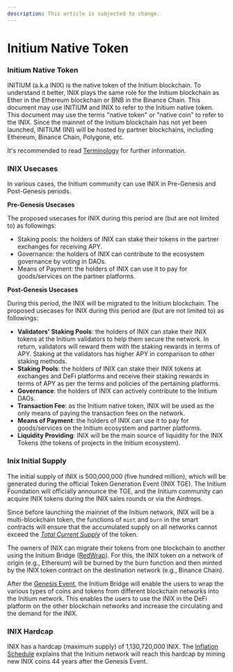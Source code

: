 ```yaml
---
description: This article is subjected to change.
---
```


# Initium Native Token

### Initium Native Token

INITIUM (a.k.a INIX) is the native token of the Initium blockchain. To understand it better, INIX plays the same role for the Initium blockchain as Ether in the Ethereum blockchain or BNB in the Binance Chain. This document may use INITIUM and INIX to refer to the Initium native token. This document may use the terms "native token" or "native coin" to refer to the INIX. Since the mainnet of the Initium blockchain has not yet been launched, INITIUM (INI) will be hosted by partner blockchains, including Ethereum, Binance Chain, Polygone, etc.

It's recommended to read [Terminology](../../teminology.md) for further information.&#x20;

### INIX Usecases

In various cases, the Initium community can use INIX in Pre-Genesis and Post-Genesis periods.

**Pre-Genesis Usecases**

The proposed usecases for INIX during this period are (but are not limited to) as followings:

* Staking pools: the holders of INIX can stake their tokens in the partner exchanges for receiving APY.
* Governance: the holders of INIX can contribute to the ecosystem governance by voting in DAOs.
* Means of Payment: the holders of INIX can use it to pay for goods/services on the partner platforms.

**Post-Genesis Usecases**

During this period, the INIX will be migrated to the Initium blockchain. The proposed usecases for INIX during this period are (but are not limited to) as followings:

* **Validators' Staking Pools**: the holders of INIX can stake their INIX tokens at the Initium validators to help them secure the network. In return, validators will reward them with the staking rewards in terms of APY. Staking at the validators has higher APY in comparison to other staking methods.&#x20;
* **Staking Pools**: the holders of INIX can stake their INIX tokens at exchanges and DeFi platforms and receive their staking rewards in terms of APY as per the terms and policies of the pertaining platforms.&#x20;
* **Governance**: the holders of INIX can actively contribute to the Initium DAOs.&#x20;
* **Transaction Fee**: as the Initium native token, INIX will be used as the only means of paying the transaction fees on the network.&#x20;
* **Means of Payment**: the holders of INIX can use it to pay for goods/services on the Initium ecosystem and partner platforms.
* **Liquidity Providing**: INIX will be the main source of liquidity for the INIX Tokens (the tokens of projects in the Initium ecosystem).&#x20;

### Inix Initial Supply&#x20;

The initial supply of INIX is 500,000,000 (five hundred million), which will be generated during the official Token Generation Event (INIX TGE). The Initium Foundation will officially announce the TGE, and the Initium community can acquire INIX tokens during the INIX sales rounds or via the Airdrops.

Since before launching the mainnet of the Initium network, INIX will be a multi-blockchain token, the functions of `mint` and `burn` in the smart contracts will ensure that the accumulated supply on all networks cannot exceed the [_Total Current Supply_](../../teminology.md#total-current-supply) of the token. &#x20;

The owners of INIX can migrate their tokens from one blockchain to another using the Initium Bridge ([RedWrap](../../../../native-crafts/redwrap.md)). For this, the INIX token on a network of origin (e.g., Ethereum) will be burned by the burn function and then minted by the INIX token contract on the destination network (e.g., Binance Chain).&#x20;

After the [Genesis Event](../../teminology.md#genesis-event), the Initium Bridge will enable the users to wrap the various types of coins and tokens from different blockchain networks into the Initium network. This enables the users to use the INIX in the DeFi platform on the other blockchain networks and increase the circulating and the demand for the INIX.

### INIX Hardcap

INIX has a hardcap (maximum supply) of 1,130,720,000 INIX. The [Inflation Schedule](../inflation-schedule.md) explains that the Initium network will reach this hardcap by mining new INIX coins 44 years after the Genesis Event.

